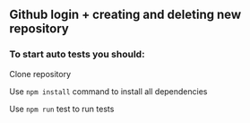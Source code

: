 <h2>Github login + creating and deleting new repository

<h3>To start auto tests you should:</h3>

Clone repository

Use ```npm install``` command to install all dependencies

Use ```npm run``` test to run tests
